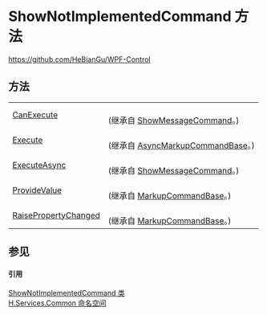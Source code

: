 # ShowNotImplementedCommand 方法
https://github.com/HeBianGu/WPF-Control



## 方法
<table>
<tr>
<td><a href="abb6cf6d-cfd7-a602-70db-4b4db053bb79">CanExecute</a></td>
<td><br />(继承自 <a href="f1cae2ef-0171-384a-7663-49a18bd2bab0">ShowMessageCommand</a>。)</td></tr>
<tr>
<td><a href="d8d82d55-3ed5-ad8a-d0e2-52c43dfecebf">Execute</a></td>
<td><br />(继承自 <a href="3ea4fc84-fb37-4339-5623-ab8b803575c3">AsyncMarkupCommandBase</a>。)</td></tr>
<tr>
<td><a href="e0ba963f-749c-e66c-7790-63375d0e0a03">ExecuteAsync</a></td>
<td><br />(继承自 <a href="f1cae2ef-0171-384a-7663-49a18bd2bab0">ShowMessageCommand</a>。)</td></tr>
<tr>
<td><a href="0f88947c-5845-91d6-33fb-8345fb3df8ac">ProvideValue</a></td>
<td><br />(继承自 <a href="96511e58-0fc0-ad75-3062-def1728c0866">MarkupCommandBase</a>。)</td></tr>
<tr>
<td><a href="1e2f2501-f35c-bd75-d0dc-ecd53d8629c7">RaisePropertyChanged</a></td>
<td><br />(继承自 <a href="96511e58-0fc0-ad75-3062-def1728c0866">MarkupCommandBase</a>。)</td></tr>
</table>

## 参见


#### 引用
<a href="7a9adfa5-ce1b-c053-43b3-cd835ea7df86">ShowNotImplementedCommand 类</a>  
<a href="b9cdd84f-6623-a51a-f53b-465103ced202">H.Services.Common 命名空间</a>  
